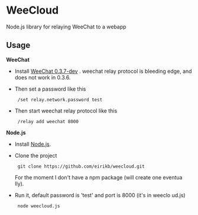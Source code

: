 WeeCloud
========

Node.js library for relaying WeeChat to a webapp

Usage
---

**WeeChat**

*  Install [WeeChat 0.3.7-dev](http://www.weechat.org/download/devel/)
. weechat relay protocol is bleeding edge, and does not work in 0.3.6.
*  Then set a password like this

        /set relay.network.password test
*  Then start weechat relay protocol like this

        /relay add weechat 8000 

**Node.js**

*  Install [Node.js](http://nodejs.org).
*  Clone the project

        git clone https://github.com/eirikb/weecloud.git
    For the moment I don't have a npm package (will create one eventua
lly).   
*  Run it, default password is 'test' and port is 8000 (it's in weeclo
ud.js)

        node weecloud.js

